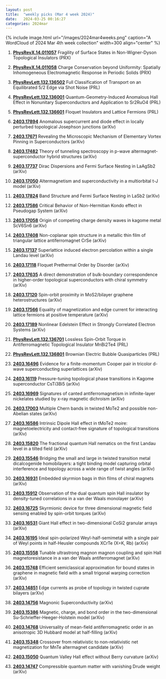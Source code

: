 ```yaml
---
layout: post
title:  "weekly picks (Mar 4 week 2024)"
date:   2024-03-25 00:16:27
categories: 2024mar
---
```



{% include image.html url="/images/2024mar4weeks.png" caption="A WordCloud of 2024 Mar 4th week collection" width=300 align="center" %}


1. **[PhysRevX.14.011057](https://link.aps.org/doi/10.1103/PhysRevX.14.011057)** Fragility of Surface States in Non-Wigner-Dyson Topological Insulators (PRX)

1. **[PhysRevX.14.011058](https://link.aps.org/doi/10.1103/PhysRevX.14.011058)** Charge Conservation beyond Uniformity: Spatially Inhomogeneous Electromagnetic Response in Periodic Solids (PRX)

1. **[PhysRevLett.132.136502](https://link.aps.org/doi/10.1103/PhysRevLett.132.136502)** Full Classification of Transport on an Equilibrated 5/2 Edge via Shot Noise (PRL)




1. **[PhysRevLett.132.136001](https://link.aps.org/doi/10.1103/PhysRevLett.132.136001)** Quantum-Geometry-Induced Anomalous Hall Effect in Nonunitary Superconductors and Application to Sr2RuO4 (PRL)

1. **[PhysRevLett.132.136601](https://link.aps.org/doi/10.1103/PhysRevLett.132.136601)** Floquet Insulators and Lattice Fermions (PRL)


1. **[2403.17894](http://arxiv.org/abs/2403.17894)** Anomalous supercurrent and diode effect in locally perturbed topological Josephson junctions (arXiv)

1. **[2403.17671](http://arxiv.org/abs/2403.17671)** Revealing the Microscopic Mechanism of Elementary Vortex Pinning in Superconductors (arXiv)

1. **[2403.17482](http://arxiv.org/abs/2403.17482)** Theory of tunneling spectroscopy in p-wave altermagnet-superconductor hybrid structures (arXiv)

1. **[2403.17737](http://arxiv.org/abs/2403.17737)** Dirac Dispersions and Fermi Surface Nesting in LaAgSb2 (arXiv)

1. **[2403.17050](http://arxiv.org/abs/2403.17050)** Altermagnetism and superconductivity in a multiorbital t-J model (arXiv)

1. **[2403.17824](http://arxiv.org/abs/2403.17824)** Band Structure and Fermi Surface Nesting in LaSb2 (arXiv)

1. **[2403.17586](http://arxiv.org/abs/2403.17586)** Critical Behavior of Non-Hermitian Kondo effect in Pseudogap System (arXiv)

1. **[2403.17058](http://arxiv.org/abs/2403.17058)** Origin of competing charge density waves in kagome metal ScV6Sn6 (arXiv)

1. **[2403.17408](http://arxiv.org/abs/2403.17408)** Non-coplanar spin structure in a metallic thin film of triangular lattice antiferromagnet CrSe (arXiv)

1. **[2403.17137](http://arxiv.org/abs/2403.17137)** Superlattice induced electron percolation within a single Landau level (arXiv)

1. **[2403.17118](http://arxiv.org/abs/2403.17118)** Floquet Prethermal Order by Disorder (arXiv)

1. **[2403.17635](http://arxiv.org/abs/2403.17635)** A direct demonstration of bulk-boundary correspondence in higher-order topological superconductors with chiral symmetry (arXiv)

1. **[2403.17120](http://arxiv.org/abs/2403.17120)** Spin-orbit proximity in MoS2/bilayer graphene heterostructures (arXiv)

1. **[2403.17566](http://arxiv.org/abs/2403.17566)** Equality of magnetization and edge current for interacting lattice fermions at positive temperature (arXiv)

1. **[2403.17189](http://arxiv.org/abs/2403.17189)** Nonlinear Edelstein Effect in Strongly Correlated Electron Systems (arXiv)






1. **[PhysRevLett.132.136701](https://link.aps.org/doi/10.1103/PhysRevLett.132.136701)** Lossless Spin-Orbit Torque in Antiferromagnetic Topological Insulator MnBi2Te4 (PRL)

1. **[PhysRevLett.132.136801](https://link.aps.org/doi/10.1103/PhysRevLett.132.136801)** Brownian Electric Bubble Quasiparticles (PRL)


1. **[2403.16496](http://arxiv.org/abs/2403.16496)** Evidence for a finite-momentum Cooper pair in tricolor d-wave superconducting superlattices (arXiv)

1. **[2403.16119](http://arxiv.org/abs/2403.16119)** Pressure-tuning topological phase transitions in Kagome superconductor CsTi3Bi5 (arXiv)

1. **[2403.16969](http://arxiv.org/abs/2403.16969)** Signatures of canted antiferromagnetism in infinite-layer nickelates studied by x-ray magnetic dichroism (arXiv)

1. **[2403.17003](http://arxiv.org/abs/2403.17003)** Multiple Chern bands in twisted MoTe2 and possible non-Abelian states (arXiv)

1. **[2403.16586](http://arxiv.org/abs/2403.16586)** Intrinsic Dipole Hall effect in tMoTe2 moire: magnetoelectricity and contact-free signature of topological transitions (arXiv)

1. **[2403.15820](http://arxiv.org/abs/2403.15820)** The fractional quantum Hall nematics on the first Landau level in a tilted field (arXiv)

1. **[2403.15546](http://arxiv.org/abs/2403.15546)** Bridging the small and large in twisted transition metal dicalcogenide homobilayers: a tight binding model capturing orbital interference and topology across a wide range of twist angles (arXiv)

1. **[2403.16931](http://arxiv.org/abs/2403.16931)** Embedded skyrmion bags in thin films of chiral magnets (arXiv)

1. **[2403.15912](http://arxiv.org/abs/2403.15912)** Observation of the dual quantum spin Hall insulator by density-tuned correlations in a van der Waals monolayer (arXiv)

1. **[2403.16725](http://arxiv.org/abs/2403.16725)** Skyrmionic device for three dimensional magnetic field sensing enabled by spin-orbit torques (arXiv)

1. **[2403.16531](http://arxiv.org/abs/2403.16531)** Giant Hall effect in two-dimensional CoSi2 granular arrays (arXiv)

1. **[2403.16195](http://arxiv.org/abs/2403.16195)** Ideal spin-polarized Weyl-half-semimetal with a single pair of Weyl points in half-Heusler compounds XCrTe (X=K, Rb) (arXiv)

1. **[2403.15558](http://arxiv.org/abs/2403.15558)** Tunable ultrastrong magnon magnon coupling and spin Hall magnetoresistance in a van der Waals antiferromagnet (arXiv)

1. **[2403.15748](http://arxiv.org/abs/2403.15748)** Efficient semiclassical approximation for bound states in graphene in magnetic field with a small trigonal warping correction (arXiv)





1. **[2403.14851](http://arxiv.org/abs/2403.14851)** Edge currents as probe of topology in twisted cuprate bilayers (arXiv)

1. **[2403.14756](http://arxiv.org/abs/2403.14756)** Magnonic Superconductivity (arXiv)

1. **[2403.15386](http://arxiv.org/abs/2403.15386)** Magnetic, charge, and bond order in the two-dimensional Su-Schrieffer-Heeger-Holstein model (arXiv)

1. **[2403.14768](http://arxiv.org/abs/2403.14768)** Universality of mean-field antiferromagnetic order in an anisotropic 3D Hubbard model at half-filling (arXiv)

1. **[2403.15348](http://arxiv.org/abs/2403.15348)** Crossover from relativistic to non-relativistic net magnetization for MnTe altermagnet candidate (arXiv)

1. **[2403.15050](http://arxiv.org/abs/2403.15050)** Quantum Valley Hall effect without Berry curvature (arXiv)

1. **[2403.14747](http://arxiv.org/abs/2403.14747)** Compressible quantum matter with vanishing Drude weight (arXiv)
